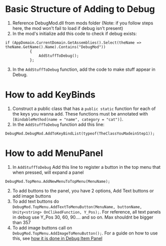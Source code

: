 # Basic Structure of Adding to Debug

1. Reference DebugMod.dll from mods folder (Note: if you follow steps here, the mod won't fail to load if debug isn't present)
2. In the mod's initialize add this code to check if debug exists:
 ```
if (AppDomain.CurrentDomain.GetAssemblies().Select(theName => theName.GetName().Name).Contains("DebugMod"))
            {
                AddStuffToDebug();
            };
```
3. In the `AddStuffToDebug` function, add the code to make stuff appear in Debug. 

# How to add KeyBinds
1) Construct a public class that has a `public static` function for each of the keys you wanna add. These functions must be annotated with `[BindableMethod(name = "name", category = "cat")]`.
2) In the `AddStuffToDebug` function add this line: 
```
DebugMod.DebugMod.AddToKeyBindList(typeof(TheClassYouMadeinStep1));
```

# How to add MenuPanel
1. In `AddStuffToDebug` Add this line to register a button in the top menu that when pressed, will expand a panel
```
DebugMod.TopMenu.AddNewMenuToTopMenu(MenuName);
```
2. To add buttons to the panel, you have 2 options, Add Text buttons or add image buttons
  1. To add text buttons do `DebugMod.TopMenu.AddTextToMenuButton(MenuName, buttonName, Unity<string> OnClikedFunction, Y_Pos);`. For reference, all text panels in debug use Y_Pos 30, 60, 90.... and so on. Max shouldnt be bigger than 357
  2. To add image buttons call on `DebugMod.TopMenu.AddImageToMenuButton();`. For a guide on how to use this, see [how it is done in Debug Item Panel](https://github.com/TheMulhima/HollowKnight.DebugMod/blob/a0f342ce43c14b4084584990b708caf8a9b08fa5/Source/TopMenu.cs#L98-L114)
